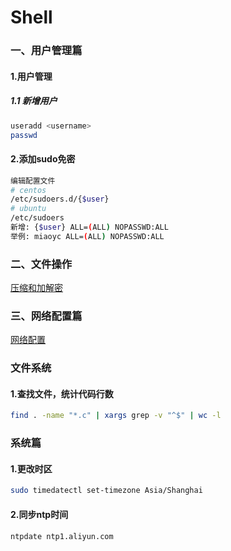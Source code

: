 Shell 
=

### 一、用户管理篇
#### 1.用户管理
##### 1.1 新增用户
```bash
useradd <username>
passwd
```

#### 2.添加sudo免密
```bash
编辑配置文件
# centos 
/etc/sudoers.d/{$user}
# ubuntu
/etc/sudoers
新增: {$user} ALL=(ALL) NOPASSWD:ALL
举例: miaoyc ALL=(ALL) NOPASSWD:ALL
```

### 二、文件操作
[压缩和加解密](./tar.md)

### 三、网络配置篇
[网络配置](./network.md)

### 文件系统
#### 1.查找文件，统计代码行数
```bash
find . -name "*.c" | xargs grep -v "^$" | wc -l
```

### 系统篇
#### 1.更改时区
```bash
sudo timedatectl set-timezone Asia/Shanghai
```

#### 2.同步ntp时间
```bash
ntpdate ntp1.aliyun.com
```

